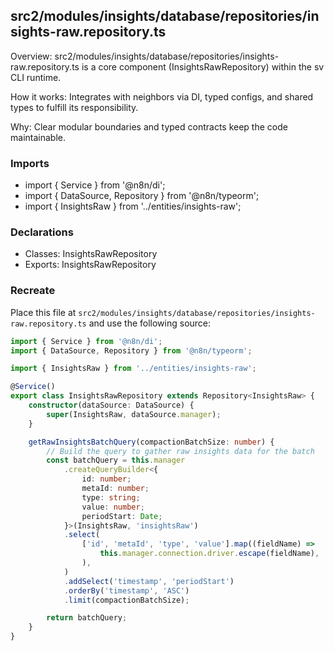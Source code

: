 ## src2/modules/insights/database/repositories/insights-raw.repository.ts

Overview: src2/modules/insights/database/repositories/insights-raw.repository.ts is a core component (InsightsRawRepository) within the sv CLI runtime.

How it works: Integrates with neighbors via DI, typed configs, and shared types to fulfill its responsibility.

Why: Clear modular boundaries and typed contracts keep the code maintainable.

### Imports

- import { Service } from '@n8n/di';
- import { DataSource, Repository } from '@n8n/typeorm';
- import { InsightsRaw } from '../entities/insights-raw';

### Declarations

- Classes: InsightsRawRepository
- Exports: InsightsRawRepository

### Recreate

Place this file at `src2/modules/insights/database/repositories/insights-raw.repository.ts` and use the following source:

```ts
import { Service } from '@n8n/di';
import { DataSource, Repository } from '@n8n/typeorm';

import { InsightsRaw } from '../entities/insights-raw';

@Service()
export class InsightsRawRepository extends Repository<InsightsRaw> {
	constructor(dataSource: DataSource) {
		super(InsightsRaw, dataSource.manager);
	}

	getRawInsightsBatchQuery(compactionBatchSize: number) {
		// Build the query to gather raw insights data for the batch
		const batchQuery = this.manager
			.createQueryBuilder<{
				id: number;
				metaId: number;
				type: string;
				value: number;
				periodStart: Date;
			}>(InsightsRaw, 'insightsRaw')
			.select(
				['id', 'metaId', 'type', 'value'].map((fieldName) =>
					this.manager.connection.driver.escape(fieldName),
				),
			)
			.addSelect('timestamp', 'periodStart')
			.orderBy('timestamp', 'ASC')
			.limit(compactionBatchSize);

		return batchQuery;
	}
}

```
